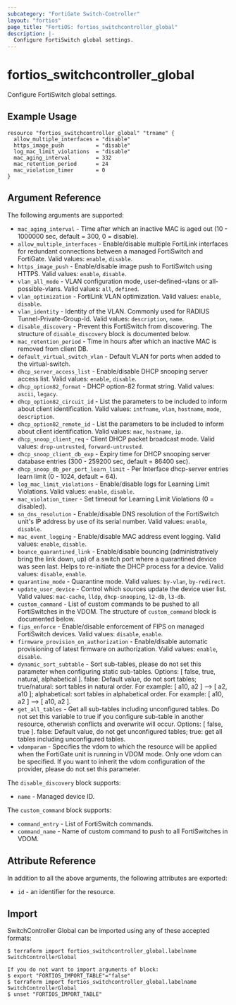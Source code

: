 ```yaml
---
subcategory: "FortiGate Switch-Controller"
layout: "fortios"
page_title: "FortiOS: fortios_switchcontroller_global"
description: |-
  Configure FortiSwitch global settings.
---
```


# fortios_switchcontroller_global
Configure FortiSwitch global settings.

## Example Usage

```hcl
resource "fortios_switchcontroller_global" "trname" {
  allow_multiple_interfaces = "disable"
  https_image_push          = "disable"
  log_mac_limit_violations  = "disable"
  mac_aging_interval        = 332
  mac_retention_period      = 24
  mac_violation_timer       = 0
}
```

## Argument Reference

The following arguments are supported:

* `mac_aging_interval` - Time after which an inactive MAC is aged out (10 - 1000000 sec, default = 300, 0 = disable).
* `allow_multiple_interfaces` - Enable/disable multiple FortiLink interfaces for redundant connections between a managed FortiSwitch and FortiGate. Valid values: `enable`, `disable`.
* `https_image_push` - Enable/disable image push to FortiSwitch using HTTPS. Valid values: `enable`, `disable`.
* `vlan_all_mode` - VLAN configuration mode, user-defined-vlans or all-possible-vlans. Valid values: `all`, `defined`.
* `vlan_optimization` - FortiLink VLAN optimization. Valid values: `enable`, `disable`.
* `vlan_identity` - Identity of the VLAN. Commonly used for RADIUS Tunnel-Private-Group-Id. Valid values: `description`, `name`.
* `disable_discovery` - Prevent this FortiSwitch from discovering. The structure of `disable_discovery` block is documented below.
* `mac_retention_period` - Time in hours after which an inactive MAC is removed from client DB.
* `default_virtual_switch_vlan` - Default VLAN for ports when added to the virtual-switch.
* `dhcp_server_access_list` - Enable/disable DHCP snooping server access list. Valid values: `enable`, `disable`.
* `dhcp_option82_format` - DHCP option-82 format string. Valid values: `ascii`, `legacy`.
* `dhcp_option82_circuit_id` - List the parameters to be included to inform about client identification. Valid values: `intfname`, `vlan`, `hostname`, `mode`, `description`.
* `dhcp_option82_remote_id` - List the parameters to be included to inform about client identification. Valid values: `mac`, `hostname`, `ip`.
* `dhcp_snoop_client_req` - Client DHCP packet broadcast mode. Valid values: `drop-untrusted`, `forward-untrusted`.
* `dhcp_snoop_client_db_exp` - Expiry time for DHCP snooping server database entries (300 - 259200 sec, default = 86400 sec).
* `dhcp_snoop_db_per_port_learn_limit` - Per Interface dhcp-server entries learn limit (0 - 1024, default = 64).
* `log_mac_limit_violations` - Enable/disable logs for Learning Limit Violations. Valid values: `enable`, `disable`.
* `mac_violation_timer` - Set timeout for Learning Limit Violations (0 = disabled).
* `sn_dns_resolution` - Enable/disable DNS resolution of the FortiSwitch unit's IP address by use of its serial number. Valid values: `enable`, `disable`.
* `mac_event_logging` - Enable/disable MAC address event logging. Valid values: `enable`, `disable`.
* `bounce_quarantined_link` - Enable/disable bouncing (administratively bring the link down, up) of a switch port where a quarantined device was seen last. Helps to re-initiate the DHCP process for a device. Valid values: `disable`, `enable`.
* `quarantine_mode` - Quarantine mode. Valid values: `by-vlan`, `by-redirect`.
* `update_user_device` - Control which sources update the device user list. Valid values: `mac-cache`, `lldp`, `dhcp-snooping`, `l2-db`, `l3-db`.
* `custom_command` - List of custom commands to be pushed to all FortiSwitches in the VDOM. The structure of `custom_command` block is documented below.
* `fips_enforce` - Enable/disable enforcement of FIPS on managed FortiSwitch devices. Valid values: `disable`, `enable`.
* `firmware_provision_on_authorization` - Enable/disable automatic provisioning of latest firmware on authorization. Valid values: `enable`, `disable`.
* `dynamic_sort_subtable` - Sort sub-tables, please do not set this parameter when configuring static sub-tables. Options: [ false, true, natural, alphabetical ]. false: Default value, do not sort tables; true/natural: sort tables in natural order. For example: [ a10, a2 ] --> [ a2, a10 ]; alphabetical: sort tables in alphabetical order. For example: [ a10, a2 ] --> [ a10, a2 ].
* `get_all_tables` - Get all sub-tables including unconfigured tables. Do not set this variable to true if you configure sub-table in another resource, otherwish conflicts and overwrite will occur. Options: [ false, true ]. false: Default value, do not get unconfigured tables; true: get all tables including unconfigured tables. 
* `vdomparam` - Specifies the vdom to which the resource will be applied when the FortiGate unit is running in VDOM mode. Only one vdom can be specified. If you want to inherit the vdom configuration of the provider, please do not set this parameter.

The `disable_discovery` block supports:

* `name` - Managed device ID.

The `custom_command` block supports:

* `command_entry` - List of FortiSwitch commands.
* `command_name` - Name of custom command to push to all FortiSwitches in VDOM.


## Attribute Reference

In addition to all the above arguments, the following attributes are exported:
* `id` - an identifier for the resource.

## Import

SwitchController Global can be imported using any of these accepted formats:
```
$ terraform import fortios_switchcontroller_global.labelname SwitchControllerGlobal

If you do not want to import arguments of block:
$ export "FORTIOS_IMPORT_TABLE"="false"
$ terraform import fortios_switchcontroller_global.labelname SwitchControllerGlobal
$ unset "FORTIOS_IMPORT_TABLE"
```

